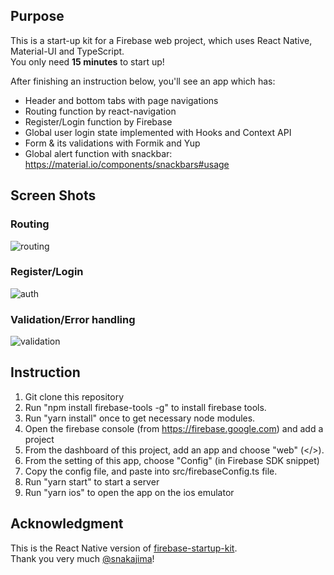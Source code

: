 ## Purpose

This is a start-up kit for a Firebase web project, which uses React Native, Material-UI and TypeScript.   
You only need **15 minutes** to start up!

After finishing an instruction below, you'll see an app which has:
- Header and bottom tabs with page navigations
- Routing function by react-navigation
- Register/Login function by Firebase
- Global user login state implemented with Hooks and Context API
- Form & its validations with Formik and Yup
- Global alert function with snackbar: https://material.io/components/snackbars#usage

## Screen Shots

### Routing
![routing](https://raw.githubusercontent.com/wiki/BumpeiShimada/rn_firebase_startup_kit/images/routing.gif)

### Register/Login
![auth](https://raw.githubusercontent.com/wiki/BumpeiShimada/rn_firebase_startup_kit/images/auth.gif)

### Validation/Error handling
![validation](https://raw.githubusercontent.com/wiki/BumpeiShimada/rn_firebase_startup_kit/images/validation.gif)

## Instruction

1. Git clone this repository
2. Run "npm install firebase-tools -g" to install firebase tools. 
3. Run "yarn install" once to get necessary node modules.
4. Open the firebase console (from https://firebase.google.com) and add a project
5. From the dashboard of this project, add an app and choose "web" (</>).
6. From the setting of this app, choose "Config" (in Firebase SDK snippet)
7. Copy the config file, and paste into src/firebaseConfig.ts file.
8. Run "yarn start" to start a server
9. Run "yarn ios" to open the app on the ios emulator

## Acknowledgment

This is the React Native version of [firebase-startup-kit](https://github.com/snakajima/firebase-startup-kit).  
Thank you very much [@snakajima](https://github.com/snakajima)!